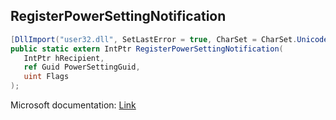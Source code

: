 ## RegisterPowerSettingNotification

```csharp
[DllImport("user32.dll", SetLastError = true, CharSet = CharSet.Unicode)]
public static extern IntPtr RegisterPowerSettingNotification(
   IntPtr hRecipient,
   ref Guid PowerSettingGuid,
   uint Flags
);
```

Microsoft documentation: [Link](https://docs.microsoft.com/en-us/windows/win32/api/winuser/nf-winuser-registerpowersettingnotification)
